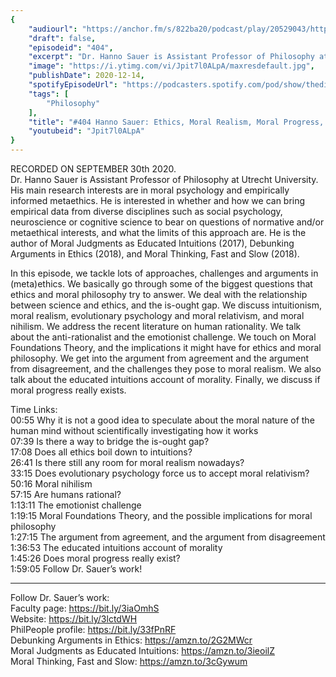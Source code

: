 ```yaml
---
{
	"audiourl": "https://anchor.fm/s/822ba20/podcast/play/20529043/https%3A%2F%2Fd3ctxlq1ktw2nl.cloudfront.net%2Fstaging%2F2020-9-2%2F8fcf97fe-a2a5-d20b-7196-706b600bf28a.m4a",
	"draft": false,
	"episodeid": "404",
	"excerpt": "Dr. Hanno Sauer is Assistant Professor of Philosophy at Utrecht University. His main research interests are in moral psychology and empirically informed metaethics. He is interested in whether and how we can bring empirical data from diverse disciplines such as social psychology, neuroscience or cognitive science to bear on questions of normative and/or metaethical interests, and what the limits of this approach are. He is the author of Moral Judgments as Educated Intuitions (2017), Debunking Arguments in Ethics (2018), and Moral Thinking, Fast and Slow (2018).",
	"image": "https://i.ytimg.com/vi/Jpit7l0ALpA/maxresdefault.jpg",
	"publishDate": 2020-12-14,
	"spotifyEpisodeUrl": "https://podcasters.spotify.com/pod/show/thedissenter/episodes/404-Hanno-Sauer-Ethics--Moral-Realism--Moral-Progress--and-Human-Rationality-ekh0ej",
	"tags": [
		"Philosophy"
	],
	"title": "#404 Hanno Sauer: Ethics, Moral Realism, Moral Progress, and Human Rationality",
	"youtubeid": "Jpit7l0ALpA"
}
---
```

RECORDED ON SEPTEMBER 30th 2020.  
Dr. Hanno Sauer is Assistant Professor of Philosophy at Utrecht University. His main research interests are in moral psychology and empirically informed metaethics. He is interested in whether and how we can bring empirical data from diverse disciplines such as social psychology, neuroscience or cognitive science to bear on questions of normative and/or metaethical interests, and what the limits of this approach are. He is the author of Moral Judgments as Educated Intuitions (2017), Debunking Arguments in Ethics (2018), and Moral Thinking, Fast and Slow (2018).

In this episode, we tackle lots of approaches, challenges and arguments in (meta)ethics. We basically go through some of the biggest questions that ethics and moral philosophy try to answer. We deal with the relationship between science and ethics, and the is-ought gap. We discuss intuitionism, moral realism, evolutionary psychology and moral relativism, and moral nihilism. We address the recent literature on human rationality. We talk about the anti-rationalist and the emotionist challenge. We touch on Moral Foundations Theory, and the implications it might have for ethics and moral philosophy. We get into the argument from agreement and the argument from disagreement, and the challenges they pose to moral realism. We also talk about the educated intuitions account of morality. Finally, we discuss if moral progress really exists.

Time Links:  
<time>00:55</time> Why it is not a good idea to speculate about the moral nature of the human mind without scientifically investigating how it works  
<time>07:39</time> Is there a way to bridge the is-ought gap?  
<time>17:08</time> Does all ethics boil down to intuitions?  
<time>26:41</time> Is there still any room for moral realism nowadays?  
<time>33:15</time> Does evolutionary psychology force us to accept moral relativism?   
<time>50:16</time> Moral nihilism  
<time>57:15</time> Are humans rational?  
<time>1:13:11</time> The emotionist challenge  
<time>1:19:15</time> Moral Foundations Theory, and the possible implications for moral philosophy  
<time>1:27:15</time> The argument from agreement, and the argument from disagreement  
<time>1:36:53</time> The educated intuitions account of morality  
<time>1:45:26</time> Does moral progress really exist?  
<time>1:59:05</time> Follow Dr. Sauer’s work!

---

Follow Dr. Sauer’s work:  
Faculty page: https://bit.ly/3iaOmhS  
Website: https://bit.ly/3lctdWH  
PhilPeople profile: https://bit.ly/33fPnRF  
Debunking Arguments in Ethics: https://amzn.to/2G2MWcr  
Moral Judgments as Educated Intuitions: https://amzn.to/3ieoilZ  
Moral Thinking, Fast and Slow: https://amzn.to/3cGywum
